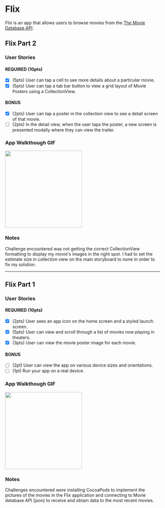 
# Flix

Flix is an app that allows users to browse movies from the [The Movie Database API](https://www.themoviedb.org/documentation/api).

## Flix Part 2

### User Stories

#### REQUIRED (10pts)
- [x] (5pts) User can tap a cell to see more details about a particular movie.
- [x] (5pts) User can tap a tab bar button to view a grid layout of Movie Posters using a CollectionView.

#### BONUS
- [x] (2pts) User can tap a poster in the collection view to see a detail screen of that movie.
- [ ] (2pts) In the detail view, when the user taps the poster, a new screen is presented modally where they can view the trailer.

### App Walkthough GIF

<img src="http://g.recordit.co/fd4clwRtkz.gif" width=250><br>

### Notes
Challenge encountered was not getting the correct CollectionView formatting to display my movie's images in the right spot. I had to set the estimate size in collection view on the main storyboard to none in order to fix my solution.

---

## Flix Part 1

### User Stories

#### REQUIRED (10pts)
- [x] (2pts) User sees an app icon on the home screen and a styled launch screen.
- [x] (5pts) User can view and scroll through a list of movies now playing in theaters.
- [x] (3pts) User can view the movie poster image for each movie.

#### BONUS
- [ ] (2pt) User can view the app on various device sizes and orientations.
- [ ] (1pt) Run your app on a real device.

### App Walkthough GIF
<img src="http://g.recordit.co/winRcj1PMh.gif" width=250><br>

### Notes
Challenges encountered were installing CocoaPods to implement the pictures of the movies in the Flix application and connecting to Movie database API (json) to receive and obtain data to the most recent movies.
